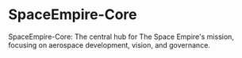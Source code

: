 # SpaceEmpire-Core
SpaceEmpire-Core: The central hub for The Space Empire's mission, focusing on aerospace development, vision, and governance.
